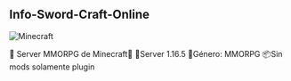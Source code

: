 ## Info-Sword-Craft-Online



![Minecraft](https://user-images.githubusercontent.com/98184310/201780012-c42f3979-958d-4fd9-af90-98ed25adebb0.jpg)


📜 Server MMORPG de Minecraft📜 
🕌Server 1.16.5
🌱Género: MMORPG 
📦Sin mods solamente plugin
